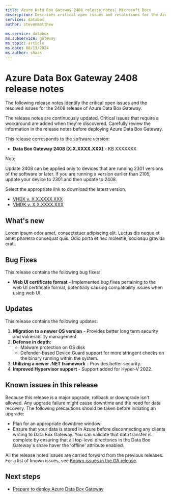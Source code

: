 ```yaml
---
title: Azure Data Box Gateway 2408 release notes| Microsoft Docs
description: Describes critical open issues and resolutions for the Azure Data Box Gateway running 2408 release.
services: databox
author: stevenmatthew
 
ms.service: databox
ms.subservice: gateway
ms.topic: article
ms.date: 08/13/2024
ms.author: shaas
---
```


# Azure Data Box Gateway 2408 release notes

The following release notes identify the critical open issues and the resolved issues for the 2408 release of Azure Data Box Gateway.

The release notes are continuously updated. Critical issues that require a workaround are added when they're discovered. Carefully review the information in the release notes before deploying Azure Data Box Gateway.

This release corresponds to the software version:

- **Data Box Gateway 2408 (X.X.XXXX.XXX)** - KB XXXXXXX

> [!NOTE]
> Update 2408 can be applied only to devices that are running 2301 versions of the software or later. If you are running a version earlier than 2105, update your device to 2301 and then update to 2408.

Select the appropriate link to download the latest version.

- [VHDX v. X.X.XXXX.XXX](data-box-gateway-2408-release-notes.md)
- [VMDK v. X.X.XXXX.XXX](data-box-gateway-2408-release-notes.md)

## What's new

Lorem ipsum odor amet, consectetuer adipiscing elit. Luctus dis neque et amet pharetra consequat quis. Odio porta et nec molestie; sociosqu gravida erat.

## Bug Fixes
This release contains the following bug fixes:

- **Web UI certificate format** - Implemented bug fixes pertaining to the web UI certificate format, potentially causing compatibility issues when using web UI.

## Updates

This release contains the following updates:

1. **Migration to a newer OS version** - Provides better long term security and vulnerability management.
1. **Defense in depth:**
    - Malware protection on OS disk
    - Defender-based Device Guard support for more stringent checks on the binary running within the system.
1. **Utilizing a newer .NET framework** - Provides better security.
1. **Improved Hypervisor support** - Support added for Hyper-V 2022.

## Known issues in this release

Because this release is a major upgrade, rollback or downgrade isn't allowed. Any upgrade failure might cause downtime and the need for data recovery. The following precautions should be taken before initiating an upgrade:

- Plan for an appropriate downtime window.
- Ensure that your data is stored in Azure before disconnecting any clients writing to Data Box Gateway. You can validate that data transfer is complete by ensuring that all top-level directories in the Data Box Gateway's share haver the 'offline' attribute enabled.

All the release noted issues are carried forward from the previous releases. For a list of known issues, see [Known issues in the GA release](data-box-gateway-release-notes.md#known-issues-in-ga-release).

## Next steps

- [Prepare to deploy Azure Data Box Gateway](data-box-gateway-deploy-prep.md)
